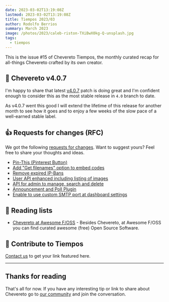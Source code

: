 ```yaml
---
date: 2023-03-02T13:19:08Z
lastmod: 2023-03-02T13:19:08Z
title: Tiempos 2023/03
author: Rodolfo Berrios
summary: March 2023
image: /photos/2023/caleb-riston-TXiBwX0kg-Q-unsplash.jpg
tags:
  - tiempos
---
```


This is the issue #15 of Chevereto Tiempos, the monthly curated recap for all-things Chevereto crafted by its own creator.

## 🚀 Chevereto v4.0.7

I'm happy to share that latest [v4.0.7](https://releases.chevereto.com/4.X/4.0/4.0.7.html) patch is doing great and I'm confident enough to consider this as the most stable release in `4.0` branch to date.

As v4.0.7 went this good I will extend the lifetime of this release for another month to see how it goes and to enjoy a few weeks of the slow pace of a well-earned stable label.

## 👍 Requests for changes (RFC)

We got the following [requests for changes](https://chevereto.com/go/rfc). Want to suggest yours? Feel free to share your thoughts and ideas.

- [Pin-This (Pinterest Button)](https://chevereto.com/community/threads/pin-this-pinterest-button.14939/)
- [Add "Get filenames" option to embed codes](https://chevereto.com/community/threads/add-get-filenames-option-to-embed-codes.14949/)
- [Remove expired IP-Bans](https://chevereto.com/community/threads/it-would-be-cool-to-have-expired-ip-bans-being-deleted-from-the-bans-list.14950/)
- [User API enhanced including listing of images](https://chevereto.com/community/threads/user-api-enhanced-including-listing-of-images.14966/)
- [API for admin to manage, search and delete](https://chevereto.com/community/threads/api-for-admin-to-manage-search-and-delete.14967/unread)
- [Announcement and Poll Plugin](https://chevereto.com/community/threads/announcement-and-poll-plugin.14973/unread)
- [Enable to use custom SMTP port at dashboard settings](https://chevereto.com/community/threads/enable-to-use-custom-smtp-port-at-dashboard-settings.14976/)

## 🦄 Reading lists

- [Chevereto at Awesome F/OSS](https://awsmfoss.com/chevereto/) - Besides Chevereto, at Awesome F/OSS you can find curated awesome (free) Open Source Software.

## 💖 Contribute to Tiempos

[Contact us](https://chevereto.com/contact) to get your link featured here.

* * *

## Thanks for reading

That's all for now. If you have any interesting tip or link to share about Chevereto go to [our community](https://chevereto.com/community) and join the conversation.
